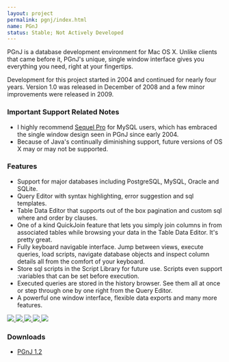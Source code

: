 ```yaml
---
layout: project
permalink: pgnj/index.html
name: PGnJ
status: Stable; Not Actively Developed
---
```


PGnJ is a database development environment for Mac OS X. Unlike clients that
came before it, PGnJ's unique, single window interface gives you everything
you need, right at your fingertips.

Development for this project started in 2004 and continued for nearly four
years. Version 1.0 was released in December of 2008 and a few minor
improvements were released in 2009.

### Important Support Related Notes

* I highly recommend [Sequel Pro](http://www.sequelpro.com/) for MySQL users,
  which has embraced the single window design seen in PGnJ since early 2004.
* Because of Java's continually diminishing support, future versions of OS X
  may or may not be supported.

### Features

* Support for major databases including PostgreSQL, MySQL, Oracle and SQLite.
* Query Editor with syntax highlighting, error suggestion and sql templates.
* Table Data Editor that supports out of the box pagination and custom sql
	where and order by clauses.
* One of a kind QuickJoin feature that lets you simply join columns in from
	associated tables while browsing your data in the Table Data Editor. It's
	pretty great.
* Fully keyboard navigable interface. Jump between views, execute queries,
	load scripts, navigate database objects and inspect column details all from
	the comfort of your keyboard.
* Store sql scripts in the Script Library for future use. Scripts even support
	:variables that can be set before execution.
* Executed queries are stored in the history browser. See them all at once or
	step through one by one right from the Query Editor.
* A powerful one window interface, flexible data exports and many more features.

<p class="gallery">
  <a href="http://www.flickr.com/photos/tsmango/5108791379/in/set-72157625227335760/" target="_blank">
    <img rel="" src="http://farm2.staticflickr.com/1154/5108791379_9f920693a7_s.jpg" />
  </a>
  <a href="http://www.flickr.com/photos/tsmango/5109389396/in/set-72157625227335760/" target="_blank">
    <img rel="" src="http://farm5.staticflickr.com/4106/5109389396_f51b51b98e_s.jpg" />
  </a>
  <a href="http://www.flickr.com/photos/tsmango/5108796861/in/set-72157625227335760/" target="_blank">
    <img rel="" src="http://farm2.staticflickr.com/1049/5108796861_c5e8215695_s.jpg" />
  </a>
  <a href="http://www.flickr.com/photos/tsmango/5108797073/in/set-72157625227335760/" target="_blank">
    <img rel="" src="http://farm2.staticflickr.com/1129/5108797073_5eb2e85a28_s.jpg" />
  </a>
  <a href="http://www.flickr.com/photos/tsmango/5108797229/in/set-72157625227335760/" target="_blank">
    <img rel="" src="http://farm2.staticflickr.com/1245/5108797229_c06f89db7b_s.jpg" />
  </a>
</p>

### Downloads

* [PGnJ 1.2](http://misc.thomasmango.com.s3.amazonaws.com/PGnJ_1.2.0.preview.zip)